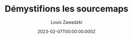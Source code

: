 ---
slug: >-
  /talks/react-native-paris/february-2023/louis-zawadzki-demystifions-les-sourcemaps
date: 2023-02-07T00:00:00.000Z
title: Démystifions les sourcemaps
author: Louis Zawadzki
video: 5bfraC7VWgc
thumbnail: https://async-assets.s3.eu-west-3.amazonaws.com/thumbnails/5bfraC7VWgc.jpg
slides: null
tags: []
year: 2023
conference: react-native-paris
edition: february-2023
allow_ads: false
---